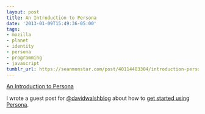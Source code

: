 ```yaml
---
layout: post
title: An Introduction to Persona
date: '2013-01-09T15:49:36-05:00'
tags:
- mozilla
- planet
- identity
- persona
- programming
- javascript
tumblr_url: https://seanmonstar.com/post/40114483304/introduction-persona
---
```

[An Introduction to Persona](http://davidwalsh.name/introduction-persona)  

I wrote a guest post for [@davidwalshblog](https://twitter.com/davidwalshblog) about how to [get started using Persona](http://davidwalsh.name/introduction-persona).

